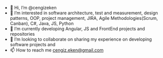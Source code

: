 - 👋 Hi, I’m @cengizeken
- 👀 I’m interested in software architecture, test and measurement, design patterns, OOP, project management, JIRA, Agile Methodologies(Scrum, Canban), C#, Java, JS, Python
- 🌱 I’m currently developing Angular, JS and FrontEnd projects and repositories
- 💞️ I’m looking to collaborate on sharing my experience on developing software projects and 
- 📫 How to reach me cengiz.eken@gmail.com

<!---
cengizeken/cengizeken is a ✨ special ✨ repository because its `README.md` (this file) appears on your GitHub profile.
You can click the Preview link to take a look at your changes.
--->
